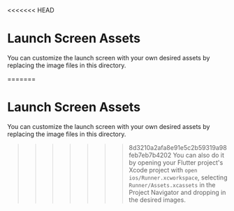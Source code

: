 <<<<<<< HEAD
# Launch Screen Assets

You can customize the launch screen with your own desired assets by replacing the image files in this directory.

=======
# Launch Screen Assets

You can customize the launch screen with your own desired assets by replacing the image files in this directory.

>>>>>>> 8d3210a2afa8e91e5c2b59319a98feb7eb7b4202
You can also do it by opening your Flutter project's Xcode project with `open ios/Runner.xcworkspace`, selecting `Runner/Assets.xcassets` in the Project Navigator and dropping in the desired images.